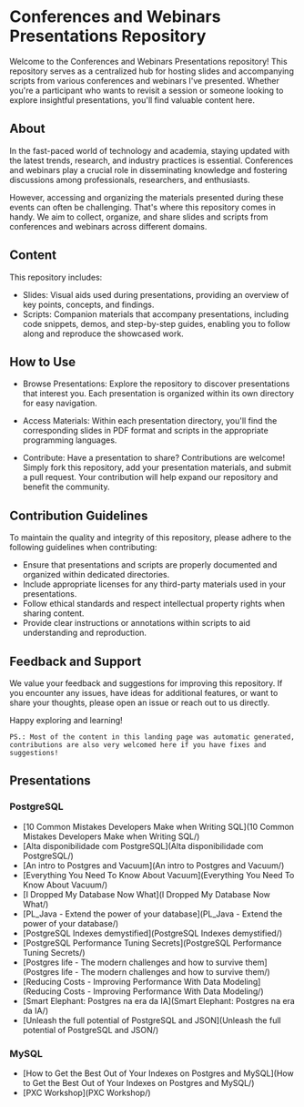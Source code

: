 # Conferences and Webinars Presentations Repository

Welcome to the Conferences and Webinars Presentations repository! This repository serves as a centralized hub for hosting slides and accompanying scripts from various conferences and webinars I've presented. Whether you're a participant who wants to revisit a session or someone looking to explore insightful presentations, you'll find valuable content here.

## About

In the fast-paced world of technology and academia, staying updated with the latest trends, research, and industry practices is essential. Conferences and webinars play a crucial role in disseminating knowledge and fostering discussions among professionals, researchers, and enthusiasts.

However, accessing and organizing the materials presented during these events can often be challenging. That's where this repository comes in handy. We aim to collect, organize, and share slides and scripts from conferences and webinars across different domains.

## Content

This repository includes:

- Slides: Visual aids used during presentations, providing an overview of key points, concepts, and findings.
- Scripts: Companion materials that accompany presentations, including code snippets, demos, and step-by-step guides, enabling you to follow along and reproduce the showcased work.

## How to Use

- Browse Presentations: Explore the repository to discover presentations that interest you. Each presentation is organized within its own directory for easy navigation.

- Access Materials: Within each presentation directory, you'll find the corresponding slides in PDF format and scripts in the appropriate programming languages.

- Contribute: Have a presentation to share? Contributions are welcome! Simply fork this repository, add your presentation materials, and submit a pull request. Your contribution will help expand our repository and benefit the community.

## Contribution Guidelines

To maintain the quality and integrity of this repository, please adhere to the following guidelines when contributing:

- Ensure that presentations and scripts are properly documented and organized within dedicated directories.
- Include appropriate licenses for any third-party materials used in your presentations.
- Follow ethical standards and respect intellectual property rights when sharing content.
- Provide clear instructions or annotations within scripts to aid understanding and reproduction.

## Feedback and Support

We value your feedback and suggestions for improving this repository. If you encounter any issues, have ideas for additional features, or want to share your thoughts, please open an issue or reach out to us directly.

Happy exploring and learning!

`PS.: Most of the content in this landing page was automatic generated, contributions are also very welcomed here if you have fixes and suggestions!`

## Presentations

### PostgreSQL

- [10 Common Mistakes Developers Make when Writing SQL](10 Common Mistakes Developers Make when Writing SQL/)
- [Alta disponibilidade com PostgreSQL](Alta disponibilidade com PostgreSQL/)
- [An intro to Postgres and Vacuum](An intro to Postgres and Vacuum/)
- [Everything You Need To Know About Vacuum](Everything You Need To Know About Vacuum/)
- [I Dropped My Database Now What](I Dropped My Database Now What/)
- [PL_Java - Extend the power of your database](PL_Java - Extend the power of your database/)
- [PostgreSQL Indexes demystified](PostgreSQL Indexes demystified/)
- [PostgreSQL Performance Tuning Secrets](PostgreSQL Performance Tuning Secrets/)
- [Postgres life - The modern challenges and how to survive them](Postgres life - The modern challenges and how to survive them/)
- [Reducing Costs - Improving Performance With Data Modeling](Reducing Costs - Improving Performance With Data Modeling/)
- [Smart Elephant: Postgres na era da IA](Smart Elephant: Postgres na era da IA/)
- [Unleash the full potential of PostgreSQL and JSON](Unleash the full potential of PostgreSQL and JSON/)
	
### MySQL
- [How to Get the Best Out of Your Indexes on Postgres and MySQL](How to Get the Best Out of Your Indexes on Postgres and MySQL/)
- [PXC Workshop](PXC Workshop/)